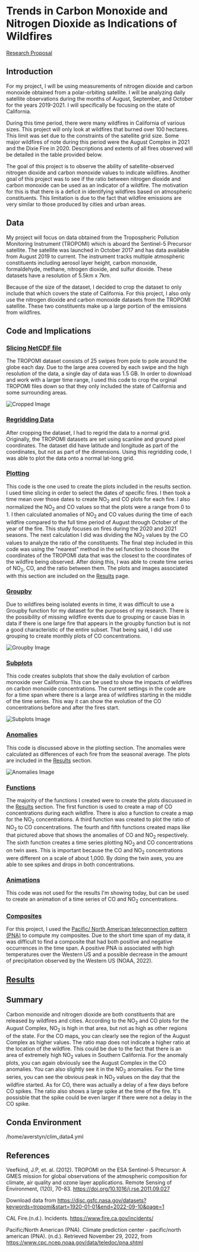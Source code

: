 # Trends in Carbon Monoxide and Nitrogen Dioxide as Indications of Wildfires

[Research Proposal](https://averstynen.github.io/CLIM680Project/proposal.html)

## Introduction

For my project, I will be using measurements of nitrogen dioxide and carbon monoxide obtained from a polar-orbiting satellite.
I will be analyzing daily satellite observations during the months of August, September, and October for the years 2019-2021. I will specifically be focusing on the state of California.

During this time period, there were many wildfires in California of various sizes. This project will only look at wildfires that burned over 100 hectares. This limit was set due to the constraints of the satellite grid size. Some major wildfires of note during this period were the August Complex in 2021 and the Dixie Fire in 2020. Descriptions and extents of all fires observed will be detailed in the table provided below.

The goal of this project is to observe the ability of satellite-observed nitrogen dioxide and carbon monoxide values to indicate wildfires. Another goal of this project was to see if the ratio between nitrogen dioxide and carbon monoxide can be used as an indicator of a wildfire. The motivation for this is that there is a deficit in identifying wildfires based on atmospheric constituents. This limitation is due to the fact that wildfire emissions are very similar to those produced by cities and urban areas. 

## Data

My project will focus on data obtained from the Tropospheric Pollution Monitoring Instrument (TROPOMI) which is aboard the Sentinel-5 Precursor satellite. The satellite was launched in October 2017 and has data available from August 2019 to current. The instrument tracks multiple atmospheric constituents including aerosol layer height, carbon monoxide, formaldehyde, methane, nitrogen dioxide, and sulfur dioxide. These datasets have a resolution of
5.5km x 7km.

Because of the size of the dataset, I decided to crop the dataset to only include that which covers the state of California. For this project, I also only use the nitrogen dioxide and carbon monoxide datasets from the TROPOMI satellite. These two constituents make up a large portion of the emissions from wildfires. 

## Code and Implications

### [Slicing NetCDF file](https://averstynen.github.io/CLIM680Project/CropTROPOMI.ipynb)

The TROPOMI dataset consists of 25 swipes from pole to pole around the globe each day. Due to the large area covered by each swipe and the high resolution of the data, a single day of data was 1.5 GB. In order to download and work with a larger time range, I used this code to crop the orginal TROPOMI files down so that they only included the state of California and some surrounding areas. 

![Cropped Image](Cropped.png)

### [Regridding Data](https://averstynen.github.io/CLIM680Project/tropomi_regrid.ipynb)

After cropping the dataset, I had to regrid the data to a normal grid. Originally, the TROPOMI datasets are set using scanline and ground pixel coordinates. The dataset did have latitude and longitude as part of the coordinates, but not as part of the dimensions. Using this regridding code, I was able to plot the data onto a normal lat-long grid.

### [Plotting](https://averstynen.github.io/CLIM680Project/ClimateData_Project.ipynb)

This code is the one used to create the plots included in the results section. I used time slicing in order to select the dates of specific fires. I then took a time mean over those dates to create NO<sub>2</sub> and CO plots for each fire. I also normalized the NO<sub>2</sub> and CO values so that the plots were a range from 0 to 1. I then calculated anomalies of NO<sub>2</sub> and CO values during the time of each wildfire compared to the full time period of August through October of the year of the fire. This study focuses on fires during the 2020 and 2021 seasons. The next calculation I did was dividing the NO<sub>2</sub> values by the CO values to analyze the ratio of the constituents. The final step included in this code was using the "nearest" method in the sel function to choose the coordinates of the TROPOMI data that was the closest to the coordinates of the wildfire being observed. After doing this, I was able to create time series of NO<sub>2</sub>, CO, and the ratio between them. The plots and images associated with this section are included on the [Results](https://averstynen.github.io/CLIM680Project/Results.html) page.

### [Groupby](https://averstynen.github.io/CLIM680Project/CLIM680_HW2_Attempt2.ipynb)

Due to wildfires being isolated events in time, it was difficult to use a Groupby function for my dataset for the purposes of my research. There is the possibility of missing wildfire events due to grouping or cause bias in data if there is one large fire that appears in the groupby function but is not a good characteristic of the entire subset. That being said, I did use grouping to create monthly plots of CO concentrations. 

![Groupby Image](CO_groupby.png)

### [Subplots](https://averstynen.github.io/CLIM680Project/ClimateData_subplots.ipynb)

This code creates subplots that show the daily evolution of carbon monoxide over California. This can be used to show the impacts of wildfires on carbon monoxide concentrations. The current settings in the code are for a time span where there is a large area of wildfires starting in the middle of the time series. This way it can show the evolution of the CO concentrations before and after the fires start.

![Subplots Image](co_subplots.png)

### [Anomalies](https://averstynen.github.io/CLIM680Project/ClimateData_Project.ipynb)

This code is discussed above in the plotting section. The anomalies were calculated as differences of each fire from the seasonal average. The plots are included in the [Results](https://averstynen.github.io/CLIM680Project/Results.html) section.

![Anomalies Image](ant_coanoms.png)

### [Functions](https://averstynen.github.io/CLIM680Project/ClimateData_Project.ipynb)

The majority of the functions I created were to create the plots discussed in the [Results](https://averstynen.github.io/CLIM680Project/Results.html) section. The first function is used to create a map of CO concentrations during each wildfire. There is also a function to create a map for the NO<sub>2</sub> concentrations. A third function was created to plot the ratio of NO<sub>2</sub> to CO concentrations. The fourth and fifth functions created maps like that pictured above that shows the anomalies of CO and NO<sub>2</sub> respectively. The sixth function creates a time series plotting NO<sub>2</sub> and CO concentrations on twin axes. This is important because the CO and NO<sub>2</sub> concentrations were different on a scale of about 1,000. By doing the twin axes, you are able to see spikes and drops in both concentrations.

### [Animations](https://averstynen.github.io/CLIM680Project/TROPOMI_monthlygif.ipynb)

This code was not used for the results I'm showing today, but can be used to create an animation of a time series of CO and NO<sub>2</sub> concentrations.

### [Composites](https://averstynen.github.io/CLIM680Project/CLIM680_HW3_Attempt2.ipynb)

For this project, I used the [Pacific/ North American teleconnection pattern (PNA)](https://psl.noaa.gov/data/correlation/pna.data) to compute my composites. Due to the short time span of my data, it was difficult to find a composite that had both positive and negative occurrences in the time span. A positive PNA is associated with high temperatures over the Western US and a possible decrease in the amount of precipitation observed by the Western US (NOAA, 2022).

## [Results](https://averstynen.github.io/CLIM680Project/Results.html)

## Summary

Carbon monoxide and nitrogen dioxide are both constituents that are released by wildfires and cities. According to the NO<sub>2</sub> and CO plots for the August Complex, NO<sub>2</sub> is high in that area, but not as high as other regions of the state. For the CO maps, you can clearly see the region of the August Complex as higher values. The ratio map does not indicate a higher ratio at the location of the wildfire. This could be due to the fact that there is an area of extremely high NO<sub>2</sub> values in Southern California. For the anomaly plots, you can again obviously see the August Complex in the CO anomalies. You can also slightly see it in the NO<sub>2</sub> anomalies. For the time series, you can see the obvious peak in NO<sub>2</sub> values on the day that the wildfire started. As for CO, there was actually a delay of a few days before CO spikes. The ratio also shows a large spike at the time of the fire. It's possisble that the spike could be even larger if there were not a delay in the CO spike. 

## Conda Environment

/home/averstyn/clim_data4.yml

## References

Veefkind, J.P, et. al. (2012). TROPOMI on the ESA Sentinel-5 Precursor: A GMES mission for global observations of the atmospheric composition for climate, air quality and ozone layer applications. Remote Sensing of Environment, (120), 70-83. https://doi.org/10.1016/j.rse.2011.09.027

Download data from https://disc.gsfc.nasa.gov/datasets?keywords=tropomi&start=1920-01-01&end=2022-09-10&page=1

CAL Fire.(n.d.). Incidents. https://www.fire.ca.gov/incidents/

Pacific/North American (PNA). Climate prediction center - pacific/north american (PNA). (n.d.). Retrieved November 29, 2022, from https://www.cpc.ncep.noaa.gov/data/teledoc/pna.shtml 
